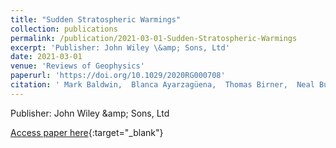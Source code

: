 ```yaml
---
title: "Sudden Stratospheric Warmings"
collection: publications
permalink: /publication/2021-03-01-Sudden-Stratospheric-Warmings
excerpt: 'Publisher: John Wiley \&amp; Sons, Ltd'
date: 2021-03-01
venue: 'Reviews of Geophysics'
paperurl: 'https://doi.org/10.1029/2020RG000708'
citation: ' Mark Baldwin,  Blanca Ayarzagüena,  Thomas Birner,  Neal Butchart,  Amy Butler,  Andrew Charlton-Perez,  Daniela Domeisen,  Chaim Garfinkel,  Hella Garny,  Edwin Gerber,  Michaela Hegglin,  Ulrike Langematz,  Nicholas Pedatella, &quot;Sudden Stratospheric Warmings.&quot; Reviews of Geophysics, 2021.'
---
```

Publisher: John Wiley \&amp; Sons, Ltd

[Access paper here](https://doi.org/10.1029/2020RG000708){:target="_blank"}
